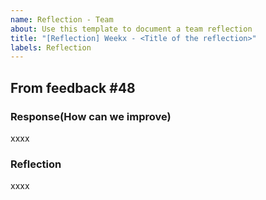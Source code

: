 ```yaml
---
name: Reflection - Team
about: Use this template to document a team reflection
title: "[Reflection] Weekx - <Title of the reflection>"
labels: Reflection
---
```

## From feedback #48 
### Response(How can we improve) 
xxxx

### Reflection
xxxx


